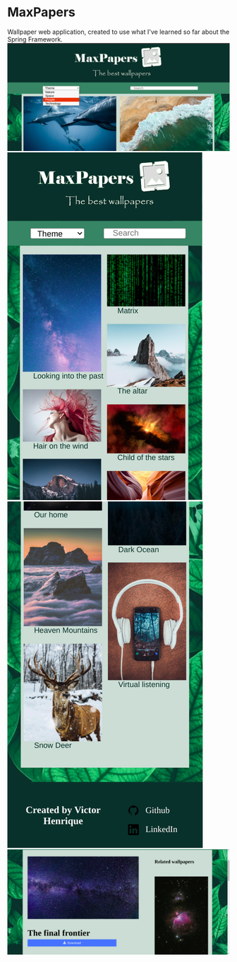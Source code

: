 # MaxPapers
Wallpaper web application, created to use what I've learned so far about the Spring Framework.
![alt-text](https://github.com/VictorHenrique317/MaxPapers/blob/master/3.png?raw=true)
![alt-text](https://github.com/VictorHenrique317/MaxPapers/blob/master/1.png?raw=true)
![alt-text](https://github.com/VictorHenrique317/MaxPapers/blob/master/2.png?raw=true)
![alt-text](https://github.com/VictorHenrique317/MaxPapers/blob/master/4.png?raw=true)
